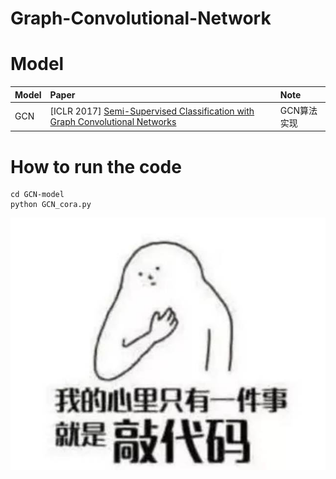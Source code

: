 # Graph-Convolutional-Network

# Model
|Model|Paper|Note
|:---|:---|:---
|GCN| [ICLR 2017] [Semi-Supervised Classification with Graph Convolutional Networks](https://arxiv.org/pdf/1609.02907.pdf?fbclid=IwAR0BgJeoKHIAvPuSE9fJ0_IQOEu5l75yxyNo7PUC08RTOFlm_IIo5YmcnQM)|GCN算法实现

# How to run the code
```
cd GCN-model
python GCN_cora.py
```

![image](https://github.com/Ketherine0/Graph-Convolutional-Network/blob/main/src%3Dhttp---5b0988e595225.cdn.sohucs.com-q_70%2Cc_zoom%2Cw_640-images-20181023-e20a56d0e9f34cda989538a99a094665.jpeg%26refer%3Dhttp---5b0988e595225.cdn.sohucs.com%26app%3D2002%26size%3Df9999%2C10000%26q%3Da80%26n%3D0%26g%3D0n%26fmt%3Djpeg.jpg)
